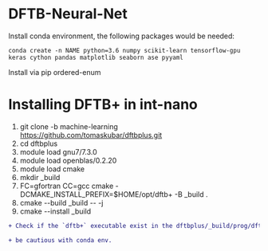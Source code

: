 # DFTB-Neural-Net
Install conda environment, the following packages would be needed:

```
conda create -n NAME python=3.6 numpy scikit-learn tensorflow-gpu keras cython pandas matplotlib seaborn ase pyyaml
```

Install via pip ordered-enum

# Installing DFTB+ in int-nano
1. git clone -b machine-learning https://github.com/tomaskubar/dftbplus.git 
2. cd dftbplus
3. module load gnu7/7.3.0
4. module load openblas/0.2.20
5. module load cmake
6. mkdir _build 
7. FC=gfortran CC=gcc cmake -DCMAKE_INSTALL_PREFIX=$HOME/opt/dftb+ -B _build .
8. cmake --build _build -- -j 
9. cmake --install _build
```diff 
+ Check if the `dftb+` executable exist in the dftbplus/_build/prog/dftb+/ folder. If so, then everything is okay. 
```

```diff 
+ be cautious with conda env.
```

